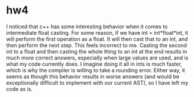 # hw4  

I noticed that c++ has some interesting behavior when it comes to intermediate float casting. For some reason, if we have int = int\*float\*int, it will perform the first operation as a float. It will then cast that to an int, and then perform the next step. This feels incorrect to me. Casting the second int to a float and then casting the whole thing to an int at the end results in much more correct answers, especially when large values are used, and is what my code currently does. I imagine doing it all in ints is much faster, which is why the compiler is willing to take a rounding error. Either way, it seems as though this behavior results in worse answers (and would be exceptionally difficult to implement with our current AST), so I have left my code as is.